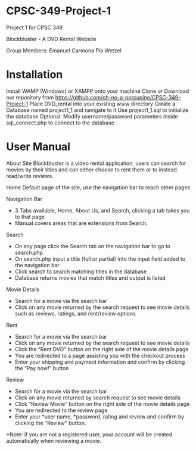 # CPSC-349-Project-1
Project 1 for CPSC 349

Blockbluster - A DVD Rental Website

Group Members:
Emanuel Carmona
Pia Wetzel


# Installation

Install WAMP (Windows) or XAMPP onto your machine
Clone or Download our repository from https://github.com/oh-no-a-porcupine/CPSC-349-Project-1
Place DVD_rental into your existing www directory
Create a Database named project1_1 and navigate to it
Use project1_1.sql to initialize the database
Optional: Modify username/password parameters inside sql_connect.php to connect to the database


# User Manual

About Site
Blockbluster is a video rental application, users can search for movies by their titles and can either choose to rent them or to instead read/write reviews.
	
Home
Default page of the site, use the navigation bar to reach other pages

Navigation Bar
- 3 Tabs available, Home, About Us, and Search, clicking a tab takes you to that page
- Manual covers areas that are extensions from Search.

Search
- On any page click the Search tab on the navigation bar to go to search.php
- On search.php input a title (full or partial) into the input field added to the navigation bar
- Click search to search matching titles in the database
- Database returns movies that match titles and output is listed


Movie Details
- Search for a movie via the search bar
- Click on any movie returned by the search request to see movie details such as reviews, ratings, and rent/review options

Rent
 - Search for a movie via the search bar
 - Click on any movie returned by the search request to see movie details 
 - Click the “Rent DVD” button on the right side of the movie details page
 - You are redirected to a page assisting you with the checkout process
 - Enter your shipping and payment information and confirm by clicking the “Pay now!” button    

Review
 - Search for a movie via the search bar
 - Click on any movie returned by search request to see movie details 
 - Click “Review Movie” button on the right side of the movie details page
 - You are redirected to the review page
 - Enter your *user name, *password, rating and review and confirm by clicking the "Review"   button.    

*Note: if you are not a registered user, your account will be created automatically when reviewing a movie.
